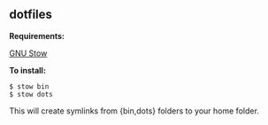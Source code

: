 ## dotfiles

**Requirements:**

[GNU Stow](https://www.gnu.org/software/stow/)


**To install:**

```console
$ stow bin
$ stow dots
```

This will create symlinks from {bin,dots} folders to your home folder.
